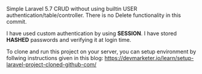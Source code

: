Simple Laravel 5.7 CRUD without using builtin USER authentication/table/controller.
There is no Delete functionality in this commit.

I have used custom authentication by using <strong>SESSION</strong>.
I have stored <strong>HASHED</strong> passwords and verifying it at login time.

To clone and run this project on your server, you can setup environment by follwing instructions given in this blog:
https://devmarketer.io/learn/setup-laravel-project-cloned-github-com/
